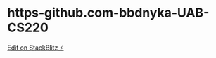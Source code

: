 # https-github.com-bbdnyka-UAB-CS220

[Edit on StackBlitz ⚡️](https://stackblitz.com/edit/web-platform-vvwpsm)